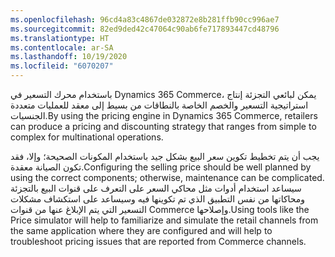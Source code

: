 ```yaml
---
ms.openlocfilehash: 96cd4a83c4867de032872e8b281ffb90cc996ae7
ms.sourcegitcommit: 82ed9ded42c47064c90ab6fe717893447cd48796
ms.translationtype: HT
ms.contentlocale: ar-SA
ms.lasthandoff: 10/19/2020
ms.locfileid: "6070207"
---
```

<span data-ttu-id="87603-101">باستخدام محرك التسعير في Dynamics 365 Commerce، يمكن لبائعي التجزئة إنتاج استراتيجية التسعير والخصم الخاصة بالنطاقات من بسيط إلى معقد للعمليات متعددة الجنسيات.</span><span class="sxs-lookup"><span data-stu-id="87603-101">By using the pricing engine in Dynamics 365 Commerce, retailers can produce a pricing and discounting strategy that ranges from simple to complex for multinational operations.</span></span> 

<span data-ttu-id="87603-102">يجب أن يتم تخطيط تكوين سعر البيع بشكل جيد باستخدام المكونات الصحيحة؛ وإلا، فقد تكون الصيانة معقدة.</span><span class="sxs-lookup"><span data-stu-id="87603-102">Configuring the selling price should be well planned by using the correct components; otherwise, maintenance can be complicated.</span></span> <span data-ttu-id="87603-103">سيساعد استخدام أدوات مثل محاكي السعر على التعرف على قنوات البيع بالتجزئة ومحاكاتها من نفس التطبيق الذي تم تكوينها فيه وسيساعد على استكشاف مشكلات التسعير التي يتم الإبلاغ عنها من قنوات Commerce وإصلاحها.</span><span class="sxs-lookup"><span data-stu-id="87603-103">Using tools like the Price simulator will help to familiarize and simulate the retail channels from the same application where they are configured and will help to troubleshoot pricing issues that are reported from Commerce channels.</span></span> 

